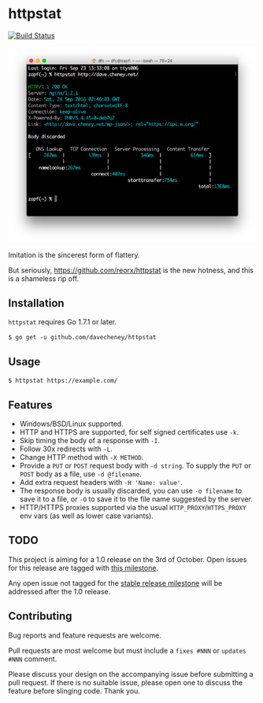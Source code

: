 # httpstat

[![Build Status](https://travis-ci.org/davecheney/httpstat.svg?branch=master)](https://travis-ci.org/davecheney/httpstat)

![Shameless](./screenshot.png)

Imitation is the sincerest form of flattery.

But seriously, https://github.com/reorx/httpstat is the new hotness, and this is a shameless rip off.

## Installation
`httpstat` requires Go 1.7.1 or later.
```
$ go get -u github.com/davecheney/httpstat
```	
## Usage
```
$ httpstat https://example.com/
```
## Features

- Windows/BSD/Linux supported.
- HTTP and HTTPS are supported, for self signed certificates use `-k`.
- Skip timing the body of a response with `-I`.
- Follow 30x redirects with `-L`.
- Change HTTP method with `-X METHOD`.
- Provide a `PUT` or `POST` request body with `-d string`. To supply the `PUT` or `POST` body as a file, use `-d @filename`.
- Add extra request headers with `-H 'Name: value'`.
- The response body is usually discarded, you can use `-o filename` to save it to a file, or `-O` to save it to the file name suggested by the server.
- HTTP/HTTPS proxies supported via the usual `HTTP_PROXY`/`HTTPS_PROXY` env vars (as well as lower case variants).

## TODO

This project is aiming for a 1.0 release on the 3rd of October. Open issues for this release are tagged with [this milestone](https://github.com/davecheney/httpstat/milestone/1).

Any open issue not tagged for the [stable release milestone](https://github.com/davecheney/httpstat/milestone/1) will be addressed after the 1.0 release.

## Contributing

Bug reports and feature requests are welcome.

Pull requests are most welcome but must include a `fixes #NNN` or `updates #NNN` comment. 

Please discuss your design on the accompanying issue before submitting a pull request. If there is no suitable issue, please open one to discuss the feature before slinging code. Thank you.

